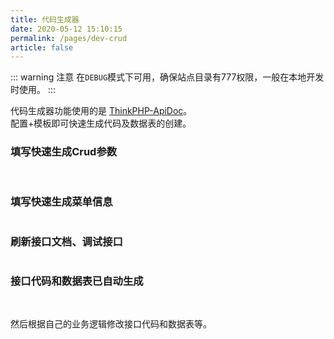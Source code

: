 ```yaml
---
title: 代码生成器
date: 2020-05-12 15:10:15
permalink: /pages/dev-crud
article: false
---
```


::: warning 注意
在`DEBUG`模式下可用，确保站点目录有777权限，一般在本地开发时使用。
:::

代码生成器功能使用的是 [ThinkPHP-ApiDoc](https://gitee.com/hg-code/thinkphp-apidoc)。  
配置+模板即可快速生成代码及数据表的创建。

### 填写快速生成Crud参数
<img :src="$withBase('/img/dev/fastcrud1.png')" alt="">
<img :src="$withBase('/img/dev/fastcrud2.png')" alt="">

### 填写快速生成菜单信息
<img :src="$withBase('/img/dev/fastcrud3.png')" alt="">

### 刷新接口文档、调试接口
<img :src="$withBase('/img/dev/fastcrud4.png')" alt="">

### 接口代码和数据表已自动生成
<img :src="$withBase('/img/dev/fastcrud5.png')" alt="">
<img :src="$withBase('/img/dev/fastcrud6.png')" alt="">

然后根据自己的业务逻辑修改接口代码和数据表等。
